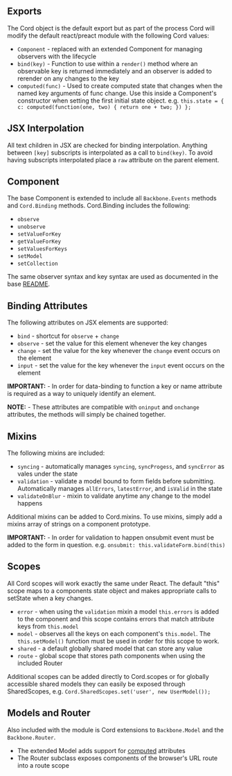 Exports
-------------------------------

The Cord object is the default export but as part of the process Cord will modify the default react/preact module with the following Cord values:

* `Component` - replaced with an extended Component for managing observers with the lifecycle
* `bind(key)` - Function to use within a `render()` method where an observable key is returned immediately and an observer is added to rerender on any changes to the key
* `computed(func)` - Used to create computed state that changes when the named key arguments of func change. Use this inside a Component's constructor when setting the first initial state object.  e.g. `this.state = { c: computed(function(one, two) { return one + two; }) };`

JSX Interpolation
-------------------------------

All text children in JSX are checked for binding interpolation.  Anything between `[key]` subscripts is interpolated as a call to `bind(key)`. To avoid having subscripts interpolated place a `raw` attribute on the parent element.

Component
-------------------------------

The base Component is extended to include all `Backbone.Events` methods and `Cord.Binding` methods. Cord.Binding includes the following:

* `observe`
* `unobserve` 
* `setValueForKey` 
* `getValueForKey` 
* `setValuesForKeys` 
* `setModel` 
* `setCollection`

The same observer syntax and key syntax are used as documented in the base [README](..).

Binding Attributes
-------------------------------

The following attributes on JSX elements are supported:

* `bind` -  shortcut for `observe` + `change`
* `observe` - set the value for this element whenever the key changes
* `change` - set the value for the key whenever the `change` event occurs on the element
* `input` - set the value for the key whenever the `input` event occurs on the element

**IMPORTANT:** -  In order for data-binding to function a key or name attribute is required as a way to uniquely identify an element.

**NOTE:** - These attributes are compatible with `oninput` and `onchange` attributes, the methods will simply be chained together.

Mixins
-------------------------------

The following mixins are included:

* `syncing` - automatically manages `syncing`, `syncProgess`, and `syncError` as vales under the state
* `validation` - validate a model bound to form fields before submitting. Automatically manages `allErrors`, `latestError`, and `isValid` in the state
* `validateOnBlur` - mixin to validate anytime any change to the model happens

Additional mixins can be added to Cord.mixins. To use mixins, simply add a mixins array of strings on a component prototype.

**IMPORTANT:** - In order for validation to happen onsubmit event must be added to the form in question. e.g. `onsubmit: this.validateForm.bind(this)`

Scopes
-------------------------------

All Cord scopes will work exactly the same under React. The default "this" scope maps to a components state object and makes appropriate calls to setState when a key changes.

* `error` - when using the `validation` mixin a model `this.errors` is added to the component and this scope contains errors that match attribute keys from `this.model`
* `model` - observes all the keys on each component's `this.model`.  The `this.setModel()` function must be used in order for this scope to work.
* `shared` - a default globally shared model that can store any value
* `route` - global scope that stores path components when using the included Router

Additional scopes can be added directly to Cord.scopes or for globally accessible shared models they can easily be exposed through SharedScopes, e.g. `Cord.SharedScopes.set('user', new UserModel());`

Models and Router
-------------------------------

Also included with the module is Cord extensions to `Backbone.Model` and the `Backbone.Router`.

* The extended Model adds support for [computed](../plugins/computed.md) attributes
* The Router subclass exposes components of the browser's URL route into a route scope

